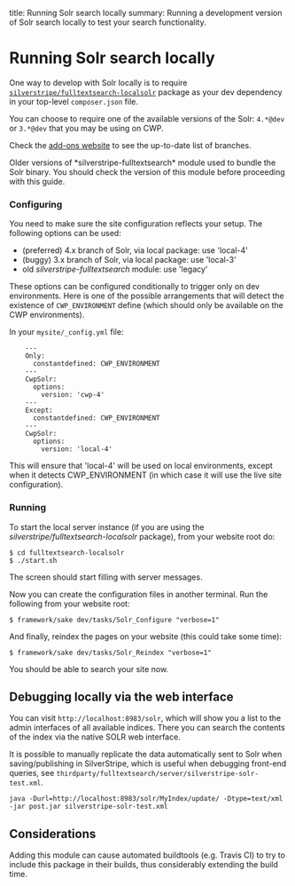 title: Running Solr search locally
summary: Running a development version of Solr search locally to test your search functionality.

# Running Solr search locally

One way to develop with Solr locally is to require [`silverstripe/fulltextsearch-localsolr`](http://addons.silverstripe.org/add-ons/silverstripe/fulltextsearch-localsolr) package as your dev
dependency in your top-level `composer.json` file. 

You can choose to require one of the available versions of the Solr: `4.*@dev` or `3.*@dev` that you may be using on CWP. 

Check the [add-ons website](http://addons.silverstripe.org/add-ons/silverstripe/fulltextsearch-localsolr) to see the up-to-date
list of branches.

<div class="notice" markdown='1'>
Older versions of *silverstripe-fulltextsearch* module used to bundle the Solr binary. You should check the version of this module before proceeding with this guide.
</div>

### Configuring

You need to make sure the site configuration reflects your setup. The following options can be used:

* (preferred) 4.x branch of Solr, via local package: use 'local-4'
* (buggy) 3.x branch of Solr, via local package: use 'local-3'
* old *silverstripe-fulltextsearch* module: use 'legacy'

These options can be configured conditionally to trigger only on dev environments. Here is one of the possible
arrangements that will detect the existence of `CWP_ENVIRONMENT` define (which should only be available on the
CWP environments). 

In your `mysite/_config.yml` file:

```
	---
    Only:
      constantdefined: CWP_ENVIRONMENT
    ---
    CwpSolr:
      options:
        version: 'cwp-4'
    ---
    Except:
      constantdefined: CWP_ENVIRONMENT
    ---
    CwpSolr:
      options:
        version: 'local-4'
```

This will ensure that 'local-4' will be used on local environments, except when it detects CWP_ENVIRONMENT 
(in which case it will use the live site configuration).

### Running

To start the local server instance (if you are using the *silverstripe/fulltextsearch-localsolr* package), from your
website root do:

	$ cd fulltextsearch-localsolr
	$ ./start.sh

The screen should start filling with server messages.

Now you can create the configuration files in another terminal. Run the following from your website root:

	$ framework/sake dev/tasks/Solr_Configure "verbose=1"

And finally, reindex the pages on your website (this could take some time):

	$ framework/sake dev/tasks/Solr_Reindex "verbose=1"

You should be able to search your site now.

## Debugging locally via the web interface

You can visit `http://localhost:8983/solr`, which will show you a list
to the admin interfaces of all available indices.
There you can search the contents of the index via the native SOLR web interface.

It is possible to manually replicate the data automatically sent 
to Solr when saving/publishing in SilverStripe, 
which is useful when debugging front-end queries, 
see `thirdparty/fulltextsearch/server/silverstripe-solr-test.xml`.


	java -Durl=http://localhost:8983/solr/MyIndex/update/ -Dtype=text/xml -jar post.jar silverstripe-solr-test.xml

## Considerations

Adding this module can cause automated buildtools (e.g. Travis CI) to try to include this package in their builds, thus considerably extending the build time.
